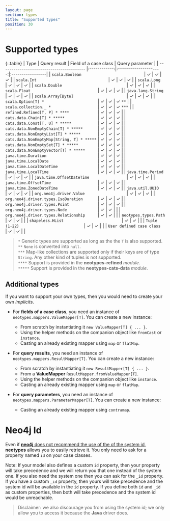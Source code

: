 ```yaml
---
layout: page
section: types
title: "Supported types"
position: 30
---
```


# Supported types

{:.table}
| Type                                       | Query result | Field of a case class | Query parameter |
| -----------------------------------------  |:------------:|:---------------------:|:-----------------|
| `scala.Boolean                           ` | ✓            | ✓                     | ✓ |
| `scala.Int                               ` | ✓            | ✓                     | ✓ |
| `scala.Long                              ` | ✓            | ✓                     | ✓ |
| `scala.Double                            ` | ✓            | ✓                     | ✓ |
| `scala.Float                             ` | ✓            | ✓                     | ✓ |
| `java.lang.String                        ` | ✓            | ✓                     | ✓ |
| `scala.Array[Byte]                       ` | ✓            | ✓                     | ✓ |
| `scala.Option[T] *                       ` | ✓            | ✓                     | ✓ `**` |
| `scala.collection._ *                    ` | ✓            | ✓                     | ✓ `***` |
| `refined.Refined[T, P] * ****            ` | ✓            | ✓                     | ✓ |
| `cats.data.Chain[T] * *****              ` | ✓            | ✓                     | ✓ |
| `cats.data.Const[T, U] * *****           ` | ✓            | ✓                     | ✓ |
| `cats.data.NonEmptyChain[T] * *****      ` | ✓            | ✓                     | ✓ |
| `cats.data.NonEmptyList[T] * *****       ` | ✓            | ✓                     | ✓ |
| `cats.data.NonEmptyMap[String, T] * *****` | ✓            | ✓                     | ✓ |
| `cats.data.NonEmptySet[T] * *****        ` | ✓            | ✓                     | ✓ |
| `cats.data.NonEmptyVector[T] * *****     ` | ✓            | ✓                     | ✓ |
| `java.time.Duration                      ` | ✓            | ✓                     | ✓ |
| `java.time.LocalDate                     ` | ✓            | ✓                     | ✓ |
| `java.time.LocalDateTime                 ` | ✓            | ✓                     | ✓ |
| `java.time.LocalTime                     ` | ✓            | ✓                     | ✓ |
| `java.time.Period                        ` | ✓            | ✓                     | ✓ |
| `java.time.OffsetDateTime                ` | ✓            | ✓                     | ✓ |
| `java.time.OffsetTime                    ` | ✓            | ✓                     | ✓ |
| `java.time.ZonedDateTime                 ` | ✓            | ✓                     | ✓ |
| `java.util.UUID                          ` | ✓            | ✓                     | ✓ |
| `org.neo4j.driver.Value                  ` | ✓            | ✓                     | ✓ |
| `org.neo4j.driver.types.IsoDuration      ` | ✓            | ✓                     | ✓ |
| `org.neo4j.driver.types.Point            ` | ✓            | ✓                     | ✓ |
| `org.neo4j.driver.types.Node             ` | ✓            | ✓                     | |
| `org.neo4j.driver.types.Relationship     ` | ✓            | ✓                     | |
| `neotypes.types.Path                     ` | ✓            | ✓                     | |
| `shapeless.HList                         ` | ✓            | ✓                     | |
| `Tuple (1-22)                            ` | ✓            | ✓                     | |
| `User defined case class                 ` | ✓            | ✓                     | |

> `*` Generic types are supported as long as the the `T` is also supported.<br>
> `**` `None` is converted into `null`.<br>
> `***` Map-like collections are supported only if their keys are of type `String`. Any other kind of tuples is not supported.<br>
> `****` Support is provided in the **neotypes-refined** _module_.<br>
> `*****` Support is provided in the **neotypes-cats-data** _module_.<br>

## Additional types

If you want to support your own types, then you would need to create your own _implicits_.

* For **fields of a case class**, you need an instance of `neotypes.mappers.ValueMapper[T]`. You can create a new instance:
  + From scratch by instantiating it `new ValueMapper[T] { ... }`.
  + Using the helper methods on the companion object like `fromCast` or `instance`.
  + Casting an already existing mapper using `map` or `flatMap`.

* For **query results**, you need an instance of `neotypes.mappers.ResultMapper[T]`. You can create a new instance:
  + From scratch by instantiating it `new ResultMapper[T] { ... }`.
  + From a **ValueMapper** `ResultMapper.fromValueMapper[T]`.
  + Using the helper methods on the companion object like `instance`.
  + Casting an already existing mapper using `map` or `flatMap`.

* For **query parameters**, you need an instance of `neotypes.mappers.ParameterMapper[T]`. You can create a new instance:
  + Casting an already existing mapper using `contramap`.

# Neo4j Id

Even if [**neo4j** does not recommend the use of the of the system id](https://neo4j.com/blog/dark-side-neo4j-worst-practices/), **neotypes** allows you to easily retrieve it.
You only need to ask for a property named `id` on your case classes.

Note: If your model also defines a custom `id` property, then your property will take precedence and we will return you that one instead of the system one.
If you also need the system one then you can ask for the `_id` property.
If you have a custom `_id` property, then yours will take precedence and the system id will be available in the `id` property.
If you define both `id` and `_id` as custom properties, then both will take precedence and the system id would be unreachable.

> Disclaimer: we also discourage you from using the system id; we only allow you to access it because the **Java** driver does.
